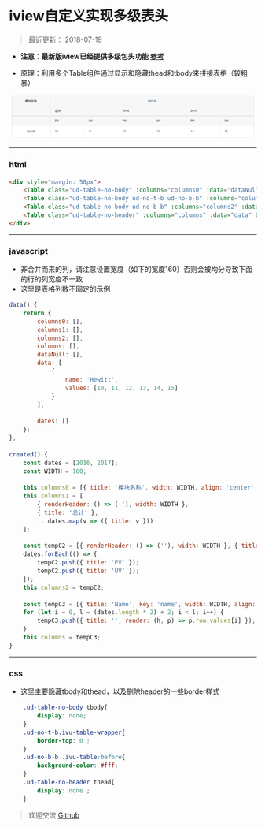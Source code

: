 # iview自定义实现多级表头
> 最近更新： 2018-07-19
- **注意：最新版iview已经提供多级包头功能 [参考](https://www.iviewui.com/components/table)**

- 原理：利用多个Table组件通过显示和隐藏thead和tbody来拼接表格（较粗暴）

![An image](../../.vuepress/public/table.png)

---
### html
```html
<div style="margin: 50px">
    <Table class="ud-table-no-body" :columns="columns0" :data="dataNull" border></Table>
    <Table class="ud-table-no-body ud-no-t-b ud-no-b-b" :columns="columns1" :data="dataNull" border></Table>
    <Table class="ud-table-no-body ud-no-b-b" :columns="columns2" :data="dataNull" border></Table>
    <Table class="ud-table-no-header" :columns="columns" :data="data" border></Table>
</div>
```

---
### javascript
- 非合并而来的列，请注意设置宽度（如下的宽度160）否则会被均分导致下面的行的列宽度不一致
- 这里是表格列数不固定的示例

```javascript
data() {
    return {
        columns0: [],
        columns1: [],
        columns2: [],
        columns: [],
        dataNull: [],
        data: [
            {
                name: 'Hewitt',
                values: [10, 11, 12, 13, 14, 15]
            }
        ],

        dates: []
    };
},

created() {
    const dates = [2016, 2017];
    const WIDTH = 160;

    this.columns0 = [{ title: '模块名称', width: WIDTH, align: 'center' }, { title: 'PV/UV', align: 'center' }];
    this.columns1 = [
        { renderHeader: () => (''), width: WIDTH },
        { title: '总计' },
        ...dates.map(v => ({ title: v }))
    ];

    const tempC2 = [{ renderHeader: () => (''), width: WIDTH }, { title: 'PV' }, { title: 'UV' }];
    dates.forEach(() => {
        tempC2.push({ title: 'PV' });
        tempC2.push({ title: 'UV' });
    });
    this.columns2 = tempC2;

    const tempC3 = [{ title: 'Name', key: 'name', width: WIDTH, align: 'center' }];
    for (let i = 0, l = (dates.length * 2) + 2; i < l; i++) {
        tempC3.push({ title: '', render: (h, p) => p.row.values[i] });
    }
    this.columns = tempC3;
}
```
---
### css

- 这里主要隐藏tbody和thead，以及删除header的一些border样式
```css
    .ud-table-no-body tbody{
        display: none;
    }
    .ud-no-t-b.ivu-table-wrapper{
        border-top: 0 ;
    }
    .ud-no-b-b .ivu-table:before{
        background-color: #fff;
    }
    .ud-table-no-header thead{
        display: none ;
    }
```

> 欢迎交流 [Github](https://github.com/WarrenHewitt/blog-note)